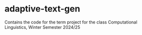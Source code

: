 # adaptive-text-gen
Contains the code for the term project for the class Computational Linguistics, Winter Semester 2024/25
